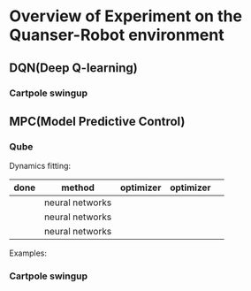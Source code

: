 # Overview of Experiment on the Quanser-Robot environment

## DQN(Deep Q-learning)

### Cartpole swingup





## MPC(Model Predictive Control)

### Qube
Dynamics fitting:

| done |  method  | optimizer | optimizer |   |
|------|----------|-------------|-----------|--:|
|      | neural networks         |             |           |   |
|      | neural networks         |             |           |   |
|      | neural networks        |             |           |   |



Examples:

### Cartpole swingup
